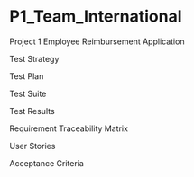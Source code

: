 # P1_Team_International
Project 1 Employee Reimbursement Application

Test Strategy




Test Plan



Test Suite



Test Results




Requirement Traceability Matrix



User Stories



Acceptance Criteria
